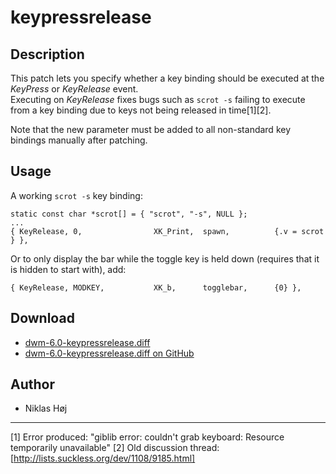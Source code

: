 keypressrelease
===

Description
---

This patch lets you specify whether a key binding should be executed at the _KeyPress_ or _KeyRelease_ event.  
Executing on _KeyRelease_ fixes bugs such as `scrot -s` failing to execute from a key binding due to keys not being released in time[1][2].

Note that the new parameter must be added to all non-standard key bindings manually after patching.

Usage
---
A working `scrot -s` key binding:

    static const char *scrot[] = { "scrot", "-s", NULL };
    ...
    { KeyRelease, 0,                XK_Print,  spawn,          {.v = scrot } },

Or to only display the bar while the toggle key is held down (requires that it is hidden to start with), add:

    { KeyRelease, MODKEY,           XK_b,      togglebar,      {0} },

Download
---

 * [dwm-6.0-keypressrelease.diff](dwm-6.0-keypressrelease.diff)
 * [dwm-6.0-keypressrelease.diff on GitHub](https://github.com/Ceryn/patches/blob/master/dwm/dwm-6.0-keypressrelease.diff)

Author
------

 * Niklas Høj <niklas at hoej dot me>

---

[1] Error produced: "giblib error: couldn't grab keyboard: Resource temporarily unavailable"
[2] Old discussion thread: [http://lists.suckless.org/dev/1108/9185.html]
